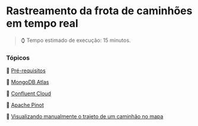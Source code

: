 <h1>Rastreamento da frota de caminhões em tempo real</h1>

> :watch: Tempo estimado de execução: 15 minutos.

### Tópicos

:small_blue_diamond: <a href="pre-requisitos.md">Pré-requisitos</a>

:small_blue_diamond: <a href="mongodb-atlas.md">MongoDB Atlas</a>

:small_blue_diamond: <a href="confluent-cloud.md">Confluent Cloud</a>

:small_blue_diamond: <a href="apache-pinot.md">Apache Pinot</a>

:small_blue_diamond: <a href="visualizando-em-mapa.md">Visualizando manualmente o trajeto de um caminhão no mapa</a>